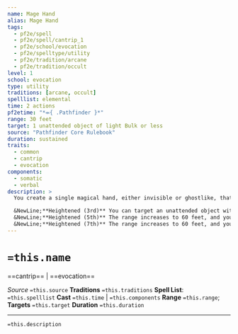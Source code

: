 ```yaml
---
name: Mage Hand
alias: Mage Hand
tags:
  - pf2e/spell
  - pf2e/spell/cantrip_1
  - pf2e/school/evocation
  - pf2e/spelltype/utility
  - pf2e/tradition/arcane
  - pf2e/tradition/occult
level: 1
school: evocation
type: utility
traditions: [arcane, occult]
spelllist: elemental
time: 2 actions
pf2etime: "*⬺{ .Pathfinder }*"
range: 30 feet
target: 1 unattended object of light Bulk or less
source: "Pathfinder Core Rulebook"
duration: sustained
traits:
  - common
  - cantrip
  - evocation
components:
  - somatic
  - verbal
description: >
  You create a single magical hand, either invisible or ghostlike, that grasps the target object and moves it slowly up to 20 feet. Because you're levitating the object, you can move it in any direction. When you Sustain the Spell, you can move the object an additional 20 feet. If the object is in the air when the spell ends, the object falls.

  &NewLine;**Heightened (3rd)** You can target an unattended object with a Bulk of 1 or less.
  &NewLine;**Heightened (5th)** The range increases to 60 feet, and you can target an unattended object with a Bulk of 1 or less.
  &NewLine;**Heightened (7th)** The range increases to 60 feet, and you can target an unattended object with a Bulk of 2 or less.
---
```

# `=this.name`
==cantrip== | ==evocation==

*Source* `=this.source`
**Traditions** `=this.traditions`
**Spell List**: `=this.spelllist`
**Cast** `=this.time` | `=this.components`
**Range** `=this.range`; **Targets** `=this.target`
**Duration** `=this.duration`

***
`=this.description`